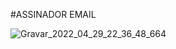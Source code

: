 #ASSINADOR EMAIL

![Gravar_2022_04_29_22_36_48_664](https://user-images.githubusercontent.com/12467009/166085582-c1d61ad9-ce57-46c0-b266-2f60fb55f8cd.gif)
